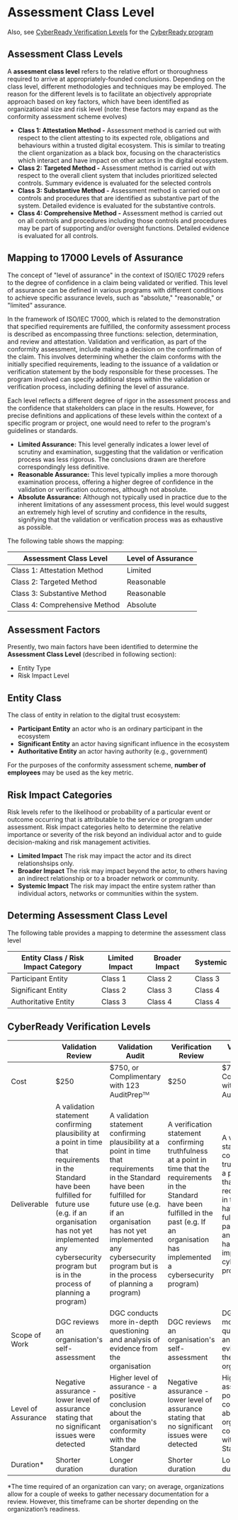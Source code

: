 # Assessment Class Level

Also, see [CyberReady Verification Levels](#cyberready-verification-levels) for the [CyberReady program](https://dgc-cgn.org/product/cyberready/)

## Assessment Class Levels

A **assesment class level** refers to the relative effort or thoroughness required to arrive at appropriately-founded conclusions. Depending on the class level, different methodologies and techniques may be employed. The reason for the different levels is to facilitate an objectively appropriate approach based on key factors, which have been identified as organizational size and risk level (note: these factors may expand as the conformity assessment scheme evolves)

* **Class 1: Attestation Method -**  Assessment method is carried out with respect to the client attesting to its expected role, obligations and behaviours within a trusted digital ecosystem. This is similar to treating the client organization as a black box, focusing on the characteristics which interact and have impact on other actors in the digital ecosystem.
* **Class 2: Targeted Method -** Assessment method is carried out with respect to the overall client system that includes prioritized selected controls. Summary evidence is evaluated for the selected controls
* **Class 3: Substantive Method -** Assessment method is carried out on controls and procedures that are identified as substantive part of the system. Detailed evidence is evaluated for the substantive controls.
* **Class 4: Comprehensive Method -** Assessment method is carried out on all controls and procedures including those controls and procedures may be part of supporting and/or oversight functions. Detailed evidence is evaluated for all controls.

## Mapping to 17000 Levels of Assurance

The concept of "level of assurance" in the context of ISO/IEC 17029 refers to the degree of confidence in a claim being validated or verified. This level of assurance can be defined in various programs with different conditions to achieve specific assurance levels, such as "absolute," "reasonable," or "limited" assurance​​.

In the framework of ISO/IEC 17000, which is related to the demonstration that specified requirements are fulfilled, the conformity assessment process is described as encompassing three functions: selection, determination, and review and attestation. Validation and verification, as part of the conformity assessment, include making a decision on the confirmation of the claim. This involves determining whether the claim conforms with the initially specified requirements, leading to the issuance of a validation or verification statement by the body responsible for these processes. The program involved can specify additional steps within the validation or verification process, including defining the level of assurance​​.

Each level reflects a different degree of rigor in the assessment process and the confidence that stakeholders can place in the results. However, for precise definitions and applications of these levels within the context of a specific program or project, one would need to refer to the program's guidelines or standards.

* **Limited Assurance:** This level generally indicates a lower level of scrutiny and examination, suggesting that the validation or verification process was less rigorous. The conclusions drawn are therefore correspondingly less definitive.
* **Reasonable Assurance:** This level typically implies a more thorough examination process, offering a higher degree of confidence in the validation or verification outcomes, although not absolute.
* **Absolute Assurance:** Although not typically used in practice due to the inherent limitations of any assessment process, this level would suggest an extremely high level of scrutiny and confidence in the results, signifying that the validation or verification process was as exhaustive as possible.

The following table shows the mapping:

|Assessment Class Level|Level of Assurance|
|---|---|
|Class 1: Attestation Method|Limited|
|Class 2: Targeted Method|Reasonable|
|Class 3: Substantive Method|Reasonable|
|Class 4: Comprehensive Method|Absolute|

## Assessment Factors

Presently, two main factors have been identified to determine the **Assessment Class Level** (described in following section):

* Entity Type
* Risk Impact Level

## Entity Class

The class of entity in relation to the digital trust ecosystem:

* **Participant Entity** an actor who is an ordinary participant in the ecosystem
* **Significant Entity** an actor having significant influence in the ecosystem
* **Authoritative Entity** an actor having authority (e.g., government)

For the purposes of the conformity assessment scheme, **number of employees** may be used as the key metric.

## Risk Impact Categories

Risk levels refer to the likelihood or probability of a particular event or outcome occurring that is attributable to the service or program under assessment. Risk impact categories helto to determine the relative importance or severity of the risk beyond an individual actor and to guide decision-making and risk management activities.

* **Limited Impact** The risk may impact the actor and its direct relationshsips only.
* **Broader Impact** The risk may impact beyond the actor, to others having an indirect relationship or to a broader network or community.
* **Systemic Impact** The risk may impact the entire system rather than individual actors, networks or communities within the system.

## Determing Assessment Class Level

The following table provides a mapping to determine the assessment class level

|Entity Class / Risk Impact Category|Limited Impact|Broader Impact|Systemic|
|---|---|---|---|
|Participant Entity |Class 1|Class 2|Class 3|
|Significant Entity|Class 2|Class 3|Class 4|
|Authoritative Entity |Class 3|Class 4|Class 4|


## CyberReady Verification Levels
||Validation Review|Validation Audit|Verification Review|Verification Audit|
|---|---|---|---|---|
|Cost|$250|$750, or Complimentary with 123 AuditPrepᵀᴹ|$250|$750, or Complimentary with 123 AuditPrepᵀᴹ|
|Deliverable|A validation statement confirming plausibility at a point in time that requirements in the Standard have been fulfilled for future use (e.g. if an organisation has not yet implemented any cybersecurity program but is in the process of planning a program)|A validation statement confirming plausibility at a point in time that requirements in the Standard have been fulfilled for future use (e.g. if an organisation has not yet implemented any cybersecurity program but is in the process of planning a program)|A verification statement confirming truthfulness at a point in time that the requirements in the Standard have been fulfilled in the past (e.g. If an organisation has implemented a cybersecurity program)|A verification statement confirming truthfulness at a point in time that the requirements in the Standard have been fulfilled in the past (e.g. If anorganisation has implemented a cybersecurity program)|
|Scope of Work|DGC reviews an organisation's self-assessment|DGC conducts more in-depth questioning and analysis of evidence from the organisation|DGC reviews an organisation's self-assessment|DGC conducts more in-depth questioning and analysis of evidence from the organisation|
|Level of Assurance|Negative assurance - lower level of assurance stating that no significant issues were detected|Higher level of assurance - a positive conclusion about the organisation's conformity with the Standard|Negative assurance - lower level of assurance stating that no significant issues were detected|Higher level of assurance - a positive conclusion about the organisation's conformity with the Standard|
|Duration*|Shorter duration|Longer duration|Shorter duration|Longer duration|

*The time required of an organization can vary; on average, organizations allow for a couple of weeks to gather necessary documentation for a review. However, this timeframe can be shorter depending on the organization’s readiness.



